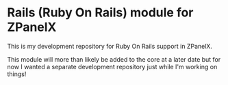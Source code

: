 Rails (Ruby On Rails) module for ZPanelX
========================================

This is my development repository for Ruby On Rails support in ZPanelX.

This module will more than likely be added to the core at a later date but for
now I wanted a separate development repository just while I'm working on things!